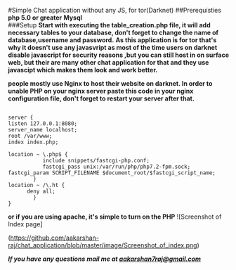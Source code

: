 #Simple Chat application without any JS, for tor(Darknet) 
##Prerequisties
**php 5.0 or greater**
**Mysql**	
###Setup
**Start with executing the table_creation.php file, it will add necessary tables to your database, don't forget to change the name of database,username and password.**
**As this application is for tor that's why it doesn't use any javasvript as most of the time users on darknet disable javascript for security reasons ,but you can still host in on surface web, but their are many other chat application for that and they use javascipt which makes them look and work better.**

**people mostly use Nginx to host their website on darknet. In order to unable PHP on your nginx server paste this code in your nginx configuration file, don't forget to restart your server after that.**
```

server {
listen 127.0.0.1:8080;
server_name localhost;
root /var/www;
index index.php;

location ~ \.php$ {
           include snippets/fastcgi-php.conf;
           fastcgi_pass unix:/var/run/php/php7.2-fpm.sock;
fastcgi_param SCRIPT_FILENAME $document_root/$fastcgi_script_name;
        }
location ~ /\.ht {
      deny all;
        }
}
```
**or if you are using apache, it's simple to turn on the PHP**
![Screenshot of Index page]

(https://github.com/aakarshan-raj/chat_application/blob/master/image/Screenshot_of_index.png)

***If you have any questions mail me at aakarshan7raj@gmail.com***
